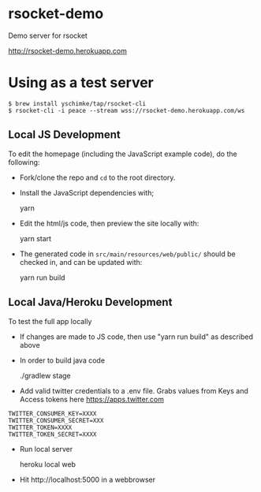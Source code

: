 # rsocket-demo
Demo server for rsocket

http://rsocket-demo.herokuapp.com

# Using as a test server

```
$ brew install yschimke/tap/rsocket-cli
$ rsocket-cli -i peace --stream wss://rsocket-demo.herokuapp.com/ws
```

## Local JS Development

To edit the homepage (including the JavaScript example code), do the following:

- Fork/clone the repo and `cd` to the root directory.
- Install the JavaScript dependencies with;

    yarn

- Edit the html/js code, then preview the site locally with:

    yarn start

- The generated code in `src/main/resources/web/public/` should be
  checked in, and can be updated with:

    yarn run build

## Local Java/Heroku Development

To test the full app locally

- If changes are made to JS code, then use "yarn run build" as described above

- In order to build java code

    ./gradlew stage

- Add valid twitter credentials to a .env file.  Grabs values from Keys and Access tokens here https://apps.twitter.com

```
TWITTER_CONSUMER_KEY=XXXX
TWITTER_CONSUMER_SECRET=XXX
TWITTER_TOKEN=XXXX
TWITTER_TOKEN_SECRET=XXXX
```

- Run local server

    heroku local web

- Hit http://localhost:5000 in a webbrowser

